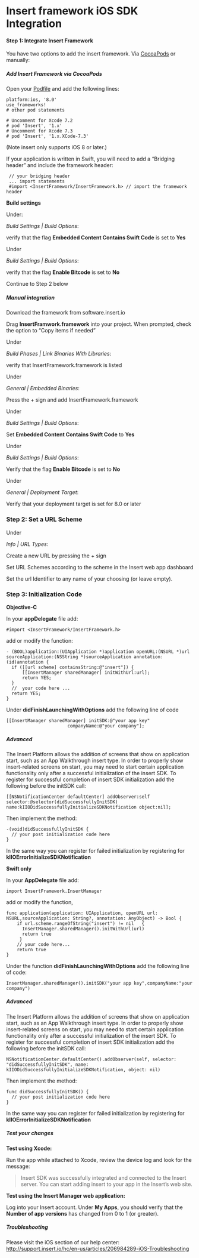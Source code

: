 # Insert framework iOS SDK Integration

#### Step 1: Integrate Insert Framework

You have two options to add the insert framework. Via [CocoaPods](https://cocoapods.org/) or manually:

##### Add Insert Framework via CocoaPods

Open your [Podfile](https://guides.cocoapods.org/syntax/podfile.html) and add the following lines:
    
    platform:ios, '8.0'
    use_frameworks!
    # other pod statements

    # Uncomment for Xcode 7.2
    # pod 'Insert', '1.x' 
    # Uncomment for Xcode 7.3
    # pod 'Insert', '1.x.XCode-7.3'

(Note insert only supports iOS 8 or later.)

If your application is written in Swift, you will need to add a “Bridging header” and include the framework header:
     
     // your bridging header
     ... import statements
     #import <InsertFramework/InsertFramework.h> // import the framework header
    

**Build settings**

Under:

*Build Settings | Build Options*:

verify that the flag  **Embedded Content Contains Swift Code** is set to **Yes**

Under 

*Build Settings | Build Options*: 

verify that the flag  **Enable Bitcode** is set to **No**

Continue to Step 2 below
 

##### Manual integration

Download the framework from software.insert.io

Drag **InsertFramwork.framework** into your project. When prompted, check the option to “Copy items if needed”

Under 

*Build Phases | Link Binaries With Libraries*: 

verify that InsertFramework.framework is listed

Under  

*General | Embedded Binaries*: 

Press the + sign and add InsertFramework.framework

Under 

*Build Settings | Build Options*: 

Set **Embedded Content Contains Swift Code** to **Yes**

Under 

*Build Settings | Build Options*: 

Verify that the flag  **Enable Bitcode** is set to **No**

Under 

*General | Deployment Target*: 

Verify that your deployment target is set for 8.0 or later

### Step 2: Set a URL Scheme

Under 

*Info | URL Types*: 

Create a new URL by pressing the + sign

Set URL Schemes according to the scheme in the Insert web app dashboard

Set the url Identifier to any name of your choosing (or leave empty).


### Step 3: Initialization Code 

**Objective-C**

In your  **appDelegate** file add:

    #import <InsertFramework/InsertFramework.h>
add or modify the function:

    - (BOOL)application:(UIApplication *)application openURL:(NSURL *)url sourceApplication:(NSString *)sourceApplication annotation:(id)annotation {
      if ([[url scheme] containsString:@"insert"]) {
          [[InsertManager sharedManager] initWithUrl:url];
          return YES;
      }
      //  your code here ...
      return YES;
    }
Under **didFinishLaunchingWithOptions** add the following line of code

    [[InsertManager sharedManager] initSDK:@"your app key"
                           companyName:@"your company"];
##### Advanced

The Insert Platform allows the addition of screens that show on application start, such as an App Walkthrough insert type. In order to properly show insert-related screens on start, you may need to start certain application functionality only after a successful initialization of the insert SDK. To register for successful completion of insert SDK initialization add the following before the initSDK call:

    [[NSNotificationCenter defaultCenter] addObserver:self selector:@selector(didSuccessfullyInitSDK) name:kIIODidSuccessfullyInitializeSDKNotification object:nil];
Then implement the method:

    -(void)didSuccessfullyInitSDK {
      // your post initialization code here
    }
In the same way you can register for failed initialization by registering for **kIIOErrorInitializeSDKNotification**


**Swift only**

In your **AppDelegate** file add:

    import InsertFramework.InsertManager
add or modify the function,

    func application(application: UIApplication, openURL url: NSURL,sourceApplication: String?, annotation: AnyObject) -> Bool {
        if url.scheme.rangeOfString("insert") != nil   {
          InsertManager.sharedManager().initWithUrl(url)
          return true
         }
        // your code here...
        return true
    }
   
Under the function **didFinishLaunchingWithOptions** add the following line of code:

    InsertManager.sharedManager().initSDK("your app key",companyName:"your company")
##### Advanced

The Insert Platform allows the addition of screens that show on application start, such as an App Walkthrough insert type. In order to properly show insert-related screens on start, you may need to start certain application functionality only after a successful initialization of the insert SDK. To register for successful completion of insert SDK initialization add the following before the initSDK call:

    NSNotificationCenter.defaultCenter().addObserver(self, selector: "didSuccessfullyInitSDK", name: kIIODidSuccessfullyInitializeSDKNotification, object: nil)
Then implement the method:

    func didSuccessfullyInitSDK() {
      // your post initialization code here
    }
In the same way you can register for failed initialization by registering for **kIIOErrorInitializeSDKNotification**

##### Test your changes
**Test using Xcode:**

Run the app while attached to Xcode, review the device log and look for the message:
>Insert SDK was successfully integrated and connected to the Insert server. You can start adding insert to your app in the Insert’s web site.

**Test using the Insert Manager web application:**

Log into your Insert account. Under **My Apps**, you should verify that the **Number of app versions** has changed from 0 to 1 (or greater).

##### Troubleshooting

Please visit the iOS section of our help center: http://support.insert.io/hc/en-us/articles/206984289-iOS-Troubleshooting
